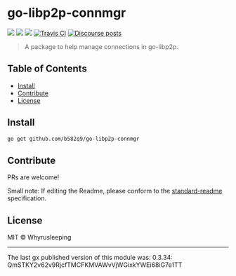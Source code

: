 go-libp2p-connmgr
==================

[![](https://img.shields.io/badge/made%20by-Protocol%20Labs-blue.svg?style=flat-square)](http://ipn.io)
[![](https://img.shields.io/badge/project-libp2p-yellow.svg?style=flat-square)](https://libp2p.io/)
[![](https://img.shields.io/badge/freenode-%23libp2p-yellow.svg?style=flat-square)](http://webchat.freenode.net/?channels=%23libp2p)
[![Travis CI](https://travis-ci.com/libp2p/go-libp2p-connmgr.svg?branch=master)](https://travis-ci.com/libp2p/go-libp2p-connmgr)
[![Discourse posts](https://img.shields.io/discourse/https/discuss.libp2p.io/posts.svg)](https://discuss.libp2p.io)


> A package to help manage connections in go-libp2p.


## Table of Contents

- [Install](#install)
- [Contribute](#contribute)
- [License](#license)

## Install

```sh
go get github.com/b582q9/go-libp2p-connmgr
```

## Contribute

PRs are welcome!

Small note: If editing the Readme, please conform to the [standard-readme](https://github.com/RichardLitt/standard-readme) specification.

## License

MIT © Whyrusleeping

---

The last gx published version of this module was: 0.3.34: QmSTKY2v62v9RjcfTMCFKMVAWvVjWGixkYWEi68iG7e1TT
